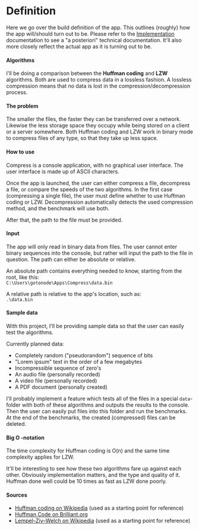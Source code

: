 # Definition

Here we go over the build definition of the app. This outlines (roughly) how the app will/should turn out to be. Please refer to the [Implementation](IMPLEMENTATION.md) documentation to see a "a posteriori" technical documentation. It'll also more closely reflect the actual app as it is turning out to be.

#### Algorithms

I'll be doing a comparison between the **Huffman coding** and **LZW** algorithms. Both are used to compress data in a lossless fashion. A lossless compression means that no data is lost in the compression/decompression process.

#### The problem

The smaller the files, the faster they can be transferred over a network. Likewise the less storage space they occupy while being stored on a client or a server somewhere. Both Huffman coding and LZW work in binary mode to compress files of any type, so that they take up less space.

#### How to use

Compress is a console application, with no graphical user interface. The user interface is made up of ASCII characters.

Once the app is launched, the user can either compress a file, decompress a file, or compare the speeds of the two algorithms. In the first case (compressing a single file), the user must define whether to use Huffman coding or LZW. Decompression automatically detects the used compression method, and the benchmark will use both.

After that, the path to the file must be provided.

#### Input

The app will only read in binary data from files. The user cannot enter binary sequences into the console, but rather will input the path to the file in question. The path can either be absolute or relative.

An absolute path contains everything needed to know, starting from the root, like this:  
```C:\Users\gotonode\Apps\Compress\data.bin```

A relative path is relative to the app's location, such as:  
```.\data.bin```

#### Sample data

With this project, I'll be providing sample data so that the user can easily test the algorithms.

Currently planned data:

* Completely random ("pseudorandom") sequence of bits
* "Lorem ipsum" text in the order of a few megabytes
* Incompressible sequence of zero's
* An audio file (personally recorded)
* A video file (personally recorded)
* A PDF document (personally created)

I'll probably implement a feature which tests all of the files in a special `data`-folder with both of these algorithms and outputs the results to the console. Then the user can easily put files into this folder and run the benchmarks. At the end of the benchmarks, the created (compressed) files can be deleted.

#### Big O -notation

The time complexity for Huffman coding is O(n) and the same time complexity applies for LZW.

It'll be interesting to see how these two algorithms fare up against each other. Obviously implementation matters, and the type and quality of it. Huffman done well could be 10 times as fast as LZW done poorly.

#### Sources

* [Huffman coding on Wikipedia](https://en.wikipedia.org/wiki/Huffman_coding) (used as a starting point for reference)
* [Huffman Code on Brilliant.org](https://brilliant.org/wiki/huffman-encoding/)
* [Lempel–Ziv–Welch on Wikipedia](https://en.wikipedia.org/wiki/Lempel%E2%80%93Ziv%E2%80%93Welch) (used as a starting point for reference)